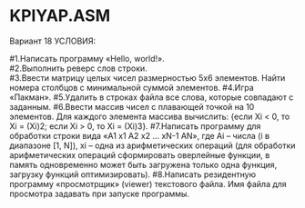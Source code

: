 # KPIYAP.ASM
Вариант 18
УСЛОВИЯ:

#1.Написать программу «Hello, world!».  
#2.Выполнить реверс слов строки.        
#3.Ввести матрицу целых чисел размерностью 5х6 элементов. 
  Найти номера столбцов с минимальной суммой элементов.
#4.Игра «Пакман».
#5.Удалить в строках файла все слова, которые совпадают с заданным.
#6.Ввести массив чисел с плавающей точкой на 10 элементов. Для каждого элемента массива вычислить:
  {если Xi < 0, то Хi = (Xi)2; если Xi > 0, то Хi = (Xi)3}.
#7.Написать программу для обработки строки вида «A1 x1 A2 x2 … xN-1 AN», где Ai – числа (i в диапазоне [1, N]), 
   xi – одна из арифметических операций (для обработки арифметических операций сформировать оверлейные функции, 
   в память одновременно может быть загружена только одна функция, загрузку функций оптимизировать).
#8.Написать резидентную программу «просмотрщик» (viewer) текстового файла. Имя файла для просмотра задавать при запуске программы.

